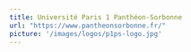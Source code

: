 ```yaml
---
title: Université Paris 1 Panthéon-Sorbonne
url: "https://www.pantheonsorbonne.fr/"
picture: '/images/logos/p1ps-logo.jpg'
---
```

